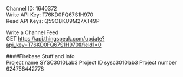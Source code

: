 Channel ID: 1640372  
Write API Key: T76KD0FQ67S1H970    
Read API Keys: Q59OBKU9M27XT49P

Write a Channel Feed  
GET https://api.thingspeak.com/update?api_key=T76KD0FQ67S1H970&field1=0

####Firebase Stuff and info  
Project name
SYSC3010Lab3
Project ID 
sysc3010lab3
Project number 
624758442778
